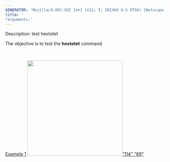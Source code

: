 ```yaml
---
GENERATOR: 'Mozilla/4.05C-SGI [en] (X11; I; IRIX64 6.5 IP30) [Netscape]'
title: '
*arguments:'
---
```


 Description: test hextotet

   The objective is to test the **hextotet** command.

    

   [Example 1](description_hextet.md)
   [<img height="300" width="300" src="https://lanl.github.io/docs/assets/images/output_tet_tn.gif">"114"
   "89"](description_hextet.md)
